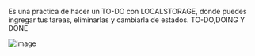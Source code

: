 Es una practica de hacer un TO-DO con LOCALSTORAGE, donde puedes ingregar tus tareas, eliminarlas y cambiarla de estados. TO-DO,DOING Y DONE

![image](https://github.com/user-attachments/assets/020fcce8-07ee-4789-b9e0-c71223afbcad)
